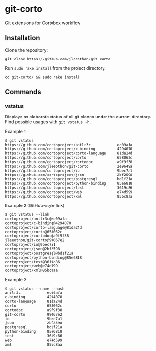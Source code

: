 # git-corto

Git extensions for Cortobox workflow

## Installation

Clone the repository:

```
git clone https://github.com/jleeothon/git-corto
```

Run `sudo rake install` from the project directory:

```
cd git-corto/ && sudo rake install
```

## Commands

### vstatus

Displays an elaborate status of all git clones under the current directory. Find possible usages with `git vstatus -h`.

Example 1:

```
$ git vstatus
https://github.com/cortoproject/antlr3c            ec09afa
https://github.com/cortoproject/c-binding          4294070
https://github.com/cortoproject/corto-language     81da24d
https://github.com/cortoproject/corto              658062c
https://github.com/cortoproject/cortodoc           a9f9f38
https://github.com/jleeothon/git-corto             2e9649a
https://github.com/cortoproject/io                 9bec7a1
https://github.com/cortoproject/json               2bf2598
https://github.com/cortoproject/postgresql         bd1f21a
https://github.com/cortoproject/python-binding     85e6818
https://github.com/cortoproject/test               3619c86
https://github.com/cortoproject/web                e74d599
https://github.com/cortoproject/xml                85bc8aa
```

Example 2 (GitHub-style link)

```
$ git vstatus --link
cortoproject/antlr3c@ec09afa
cortoproject/c-binding@4294070
cortoproject/corto-language@81da24d
cortoproject/corto@658062c
cortoproject/cortodoc@a9f9f38
jleeothon/git-corto@99067e2
cortoproject/io@9bec7a1
cortoproject/json@2bf2598
cortoproject/postgresql@bd1f21a
cortoproject/python-binding@85e6818
cortoproject/test@3619c86
cortoproject/web@e74d599
cortoproject/xml@85bc8aa
```

Example 3

```
$ git vstatus --name --hash
antlr3c            ec09afa
c-binding          4294070
corto-language     81da24d
corto              658062c
cortodoc           a9f9f38
git-corto          99067e2
io                 9bec7a1
json               2bf2598
postgresql         bd1f21a
python-binding     85e6818
test               3619c86
web                e74d599
xml                85bc8aa
```
